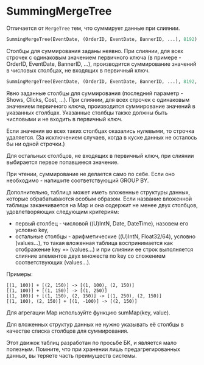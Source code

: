 # SummingMergeTree

Отличается от `MergeTree` тем, что суммирует данные при слиянии.

```sql
SummingMergeTree(EventDate, (OrderID, EventDate, BannerID, ...), 8192)
```

Столбцы для суммирования заданы неявно. При слиянии, для всех строчек с одинаковым значением первичного ключа (в примере - OrderID, EventDate, BannerID, ...), производится суммирование значений в числовых столбцах, не входящих в первичный ключ.

```sql
SummingMergeTree(EventDate, (OrderID, EventDate, BannerID, ...), 8192, (Shows, Clicks, Cost, ...))
```

Явно заданные столбцы для суммирования (последний параметр - Shows, Clicks, Cost, ...). При слиянии, для всех строчек с одинаковым значением первичного ключа, производится суммирование значений в указанных столбцах. Указанные столбцы также должны быть числовыми и не входить в первичный ключ.

Если значения во всех таких столбцах оказались нулевыми, то строчка удаляется. (За исключением случаев, когда в куске данных не осталось бы ни одной строчки.)

Для остальных столбцов, не входящих в первичный ключ, при слиянии выбирается первое попавшееся значение.

При чтении, суммирование не делается само по себе. Если оно необходимо - напишите соответствующий GROUP BY.

Дополнительно, таблица может иметь вложенные структуры данных, которые обрабатываются особым образом.
Если название вложенной таблицы заканчивается на Map и она содержит не менее двух столбцов, удовлетворяющих следующим критериям:

-   первый столбец - числовой ((U)IntN, Date, DateTime), назовем его условно key,
-   остальные столбцы - арифметические ((U)IntN, Float32/64), условно (values...), то такая вложенная таблица воспринимается как отображение key =`>` (values...) и при слиянии ее строк выполняется слияние элементов двух множеств по key со сложением соответствующих (values...).

Примеры:

```text
[(1, 100)] + [(2, 150)] -> [(1, 100), (2, 150)]
[(1, 100)] + [(1, 150)] -> [(1, 250)]
[(1, 100)] + [(1, 150), (2, 150)] -> [(1, 250), (2, 150)]
[(1, 100), (2, 150)] + [(1, -100)] -> [(2, 150)]
```

Для агрегации Map используйте функцию sumMap(key, value).

Для вложенных структур данных не нужно указывать её столбцы в качестве списка столбцов для суммирования.

Этот движок таблиц разработан по просьбе БК, и является мало полезным. Помните, что при хранении лишь предагрегированных данных, вы теряете часть преимуществ системы.
